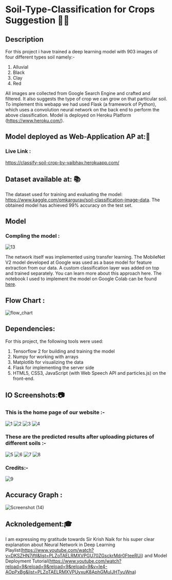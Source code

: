 # Soil-Type-Classification for Crops Suggestion 🌳🌲

## Description
For this project i have trained a deep learning model with 903 images of four different types soil namely:-
1. Alluvial
2. Black
3. Clay 
4. Red 

All images are collected from Google Search Engine and crafted and filtered. It also suggests the type of crop we can grow on that particular soil. To implement this webapp we had used Flask (a framework of Python), which uses a convolution neural network on the back end to perform the above classification. Model is deployed on Heroku Platform (https://www.heroku.com/).


## Model deployed as Web-Application AP at:📳 
### Live Link :
https://classify-soil-crop-by-vaibhav.herokuapp.com/


## Dataset available at: 📚 <br>
The dataset used for training and evaluating the model: https://www.kaggle.com/omkargurav/soil-classification-image-data. The obtained model has achieved 99% accuracy on the test set.

## Model

### Compling the model :

![13](https://user-images.githubusercontent.com/91024630/133990855-f2a0e06d-a78b-4f5b-8712-c3b31d4512be.png)

The network itself was implemented using transfer learning. The MobileNet V2 model developed at Google was used as a base model for feature extraction from our data. A custom classification layer was added on top and trained separately. You can learn more about this approach here. The notebook I used to implement the model on Google Colab can be found [here](https://github.com/vaibssharma007/soil_classification_and_crop_suggestion/blob/main/Soil-Type-Classification-Soilnet%20(1).ipynb).


## Flow Chart :

![flow_chart](https://user-images.githubusercontent.com/91024630/133940541-008a5290-51d6-4f25-8514-caf8c37ac2d2.jpeg)


## Dependencies:
For this project, the following tools were used:

1. Tensorflow 2 for building and training the model
2. Numpy for working with arrays
3. Matplotlib for visualizing the data
4. Flask for implementing the server side
5. HTML5, CSS3, JavaScript (with Web Speech API and particles.js) on the front-end.

## IO Screenshots:📷 <br>

### This is the home page of our website :-

![1](https://user-images.githubusercontent.com/91024630/133939805-803419af-24ff-4125-ad5c-fd27fe9d17ef.png)
![2](https://user-images.githubusercontent.com/91024630/133939724-467ef740-2b3c-4952-b5a9-a3dad76badb3.png)
![3](https://user-images.githubusercontent.com/91024630/133939726-60feefbd-32c1-45ef-879f-229e25feeb28.png)
![4](https://user-images.githubusercontent.com/91024630/133939728-16635916-3f09-4166-bec3-3ddeaad89fb1.png)

### These are the predicted results after uploading pictures of different soils :-

![5](https://user-images.githubusercontent.com/91024630/133939732-47a5392e-679a-4447-a20c-41abb2fc7b8d.png)
![6](https://user-images.githubusercontent.com/91024630/133939735-1164b5d0-f973-4a05-adce-09775d531910.png)
![7](https://user-images.githubusercontent.com/91024630/133939743-156fff28-c86d-46cc-9577-d719cc2d50c3.png)
![8](https://user-images.githubusercontent.com/91024630/133939746-cdcc13dc-6d0c-4b5f-998e-13a2b50c9000.png)

### Credits:-
![9](https://user-images.githubusercontent.com/91024630/133939747-147877df-1b8d-493e-ae2f-3ac2649bcc26.png)

## Accuracy Graph : 

![Screenshot (14)](https://user-images.githubusercontent.com/91024630/133992092-260c185d-c33a-4006-be17-fea5aac0f706.png)


## Acknoledgement:🎓 <br>
I am expressing my gratitude towards Sir Krish Naik for his super clear explanation about Neural Network in Deep Learning Playlist(https://www.youtube.com/watch?v=DKSZHN7jftI&list=PLZoTAELRMXVPGU70ZGsckrMdr0FteeRUi) and Model Deployment Tutorial(https://www.youtube.com/watch?reload=9&reload=9&reload=9&reload=9&v=Ie4-AOpPxBg&list=PLZoTAELRMXVPUyxuK8AphGMuIJHTyuWna)


